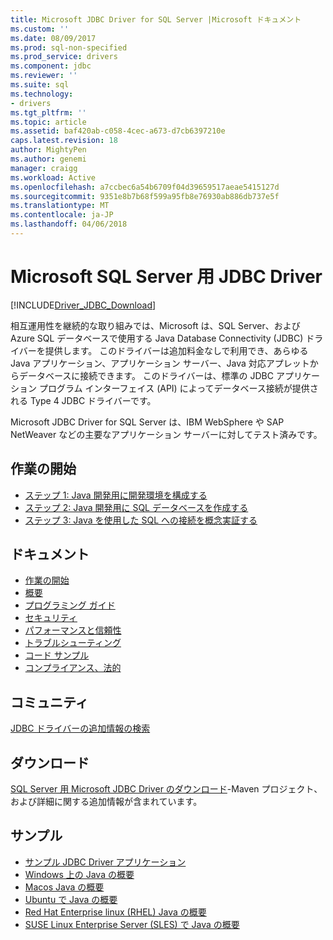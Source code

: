 ```yaml
---
title: Microsoft JDBC Driver for SQL Server |Microsoft ドキュメント
ms.custom: ''
ms.date: 08/09/2017
ms.prod: sql-non-specified
ms.prod_service: drivers
ms.component: jdbc
ms.reviewer: ''
ms.suite: sql
ms.technology:
- drivers
ms.tgt_pltfrm: ''
ms.topic: article
ms.assetid: baf420ab-c058-4cec-a673-d7cb6397210e
caps.latest.revision: 18
author: MightyPen
ms.author: genemi
manager: craigg
ms.workload: Active
ms.openlocfilehash: a7ccbec6a54b6709f04d39659517aeae5415127d
ms.sourcegitcommit: 9351e8b7b68f599a95fb8e76930ab886db737e5f
ms.translationtype: MT
ms.contentlocale: ja-JP
ms.lasthandoff: 04/06/2018
---
```

# <a name="microsoft-jdbc-driver-for-sql-server"></a>Microsoft SQL Server 用 JDBC Driver

[!INCLUDE[Driver_JDBC_Download](../../includes/driver_jdbc_download.md)]

相互運用性を継続的な取り組みでは、Microsoft は、SQL Server、および Azure SQL データベースで使用する Java Database Connectivity (JDBC) ドライバーを提供します。 このドライバーは追加料金なしで利用でき、あらゆる Java アプリケーション、アプリケーション サーバー、Java 対応アプレットからデータベースに接続できます。 このドライバーは、標準の JDBC アプリケーション プログラム インターフェイス (API) によってデータベース接続が提供される Type 4 JDBC ドライバーです。

Microsoft JDBC Driver for SQL Server は、IBM WebSphere や SAP NetWeaver などの主要なアプリケーション サーバーに対してテスト済みです。
  
## <a name="getting-started"></a>作業の開始  
* [ステップ 1: Java 開発用に開発環境を構成する](step-1-configure-development-environment-for-java-development.md)  
* [ステップ 2: Java 開発用に SQL データベースを作成する](step-2-create-a-sql-database-for-java-development.md)  
* [ステップ 3: Java を使用した SQL への接続を概念実証する](step-3-proof-of-concept-connecting-to-sql-using-java.md)  
  
## <a name="documentation"></a>ドキュメント  
* [作業の開始](getting-started-with-the-jdbc-driver.md)
* [概要](overview-of-the-jdbc-driver.md)  
* [プログラミング ガイド](programming-guide-for-jdbc-sql-driver.md)
* [セキュリティ](securing-jdbc-driver-applications.md)  
* [パフォーマンスと信頼性](improving-performance-and-reliability-with-the-jdbc-driver.md)  
* [トラブルシューティング](diagnosing-problems-with-the-jdbc-driver.md)
* [コード サンプル](sample-jdbc-driver-applications.md) 
* [コンプライアンス、法的](compliance-and-legal-for-the-jdbc-sql-driver.md)  
  
## <a name="community"></a>コミュニティ
[JDBC ドライバーの追加情報の検索](finding-additional-jdbc-driver-information.md)  
  
## <a name="download"></a>ダウンロード
[SQL Server 用 Microsoft JDBC Driver のダウンロード](download-microsoft-jdbc-driver-for-sql-server.md)-Maven プロジェクト、および詳細に関する追加情報が含まれています。
  
## <a name="samples"></a>サンプル  
* [サンプル JDBC Driver アプリケーション](sample-jdbc-driver-applications.md)  
* [Windows 上の Java の概要](https://www.microsoft.com/sql-server/developer-get-started/java/windows/)
* [Macos Java の概要](https://www.microsoft.com/sql-server/developer-get-started/java/mac/)
* [Ubuntu で Java の概要](https://www.microsoft.com/sql-server/developer-get-started/java/ubuntu/)
* [Red Hat Enterprise linux (RHEL) Java の概要](https://www.microsoft.com/sql-server/developer-get-started/java/rhel/)
* [SUSE Linux Enterprise Server (SLES) で Java の概要](https://www.microsoft.com/sql-server/developer-get-started/java/sles/)
